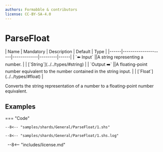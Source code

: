 ```yaml
---
authors: Formabble & contributors
license: CC-BY-SA-4.0
---
```



# ParseFloat

<div class="sh-parameters" markdown="1">
| Name | Mandatory | Description | Default | Type |
|------|---------------------|-------------|---------|------|
| `⬅️ Input` ||A string representing a number. | | [`String`](../../types/#string) |
| `Output ➡️` ||A floating-point number equivalent to the number contained in the string input. | | [`Float`](../../types/#float) |

</div>

Converts the string representation of a number to a floating-point number equivalent.

## Examples

=== "Code"

  ```x86asm linenums="1"
  --8<-- "samples/shards/General/ParseFloat/1.shs"
  ```

  ```
  --8<-- "samples/shards/General/ParseFloat/1.shs.log"
  ```
&nbsp;
--8<-- "includes/license.md"

